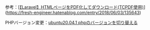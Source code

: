 参考：[[【Laravel】HTMLページをPDF化してダウンロード(TCPDF使用)](https://fresh-engineer.hatenablog.com/entry/2018/06/03/135643)](https://fresh-engineer.hatenablog.com/entry/2018/06/03/135643)



PHPバージョン変更：[ubuntu20.04.1 phpのバージョンを切り替える](https://mebee.info/2020/08/17/post-16891/)